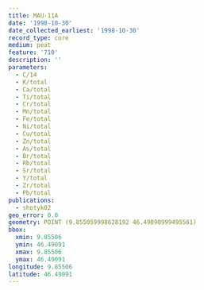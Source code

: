 ```yaml
---
title: MAU-11A
date: '1998-10-30'
date_collected_earliest: '1998-10-30'
record_type: core
medium: peat
feature: '710'
description: ''
parameters:
  - C/14
  - K/total
  - Ca/total
  - Ti/total
  - Cr/total
  - Mn/total
  - Fe/total
  - Ni/total
  - Cu/total
  - Zn/total
  - As/total
  - Br/total
  - Rb/total
  - Sr/total
  - Y/total
  - Zr/total
  - Pb/total
publications:
  - shotyk02
geo_error: 0.0
geometry: POINT (9.855059998628192 46.49090999495561)
bbox:
  xmin: 9.85506
  ymin: 46.49091
  xmax: 9.85506
  ymax: 46.49091
longitude: 9.85506
latitude: 46.49091
---
```

